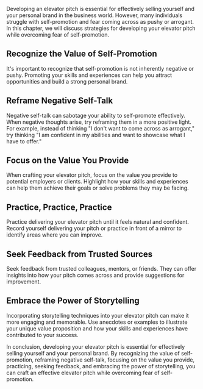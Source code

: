 
Developing an elevator pitch is essential for effectively selling yourself and your personal brand in the business world. However, many individuals struggle with self-promotion and fear coming across as pushy or arrogant. In this chapter, we will discuss strategies for developing your elevator pitch while overcoming fear of self-promotion.

Recognize the Value of Self-Promotion
-------------------------------------

It's important to recognize that self-promotion is not inherently negative or pushy. Promoting your skills and experiences can help you attract opportunities and build a strong personal brand.

Reframe Negative Self-Talk
--------------------------

Negative self-talk can sabotage your ability to self-promote effectively. When negative thoughts arise, try reframing them in a more positive light. For example, instead of thinking "I don't want to come across as arrogant," try thinking "I am confident in my abilities and want to showcase what I have to offer."

Focus on the Value You Provide
------------------------------

When crafting your elevator pitch, focus on the value you provide to potential employers or clients. Highlight how your skills and experiences can help them achieve their goals or solve problems they may be facing.

Practice, Practice, Practice
----------------------------

Practice delivering your elevator pitch until it feels natural and confident. Record yourself delivering your pitch or practice in front of a mirror to identify areas where you can improve.

Seek Feedback from Trusted Sources
----------------------------------

Seek feedback from trusted colleagues, mentors, or friends. They can offer insights into how your pitch comes across and provide suggestions for improvement.

Embrace the Power of Storytelling
---------------------------------

Incorporating storytelling techniques into your elevator pitch can make it more engaging and memorable. Use anecdotes or examples to illustrate your unique value proposition and how your skills and experiences have contributed to your success.

In conclusion, developing your elevator pitch is essential for effectively selling yourself and your personal brand. By recognizing the value of self-promotion, reframing negative self-talk, focusing on the value you provide, practicing, seeking feedback, and embracing the power of storytelling, you can craft an effective elevator pitch while overcoming fear of self-promotion.
